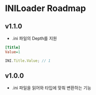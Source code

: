 # INILoader Roadmap

## v1.1.0

* .ini 파일의 Depth를 지원
```ini
[Title]
Value=1
```

```typescript
INI.Title.Value; // 1
```

## v1.0.0

* .ini 파일을 읽어와 타입에 맞춰 변환하는 기능